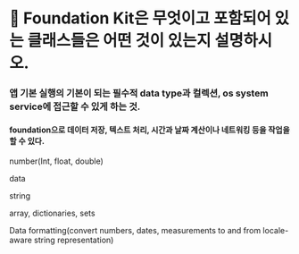 # 🍎 Foundation Kit은 무엇이고 포함되어 있는 클래스들은 어떤 것이 있는지 설명하시오.



### 앱 기본 실행의 기본이 되는 필수적 data type과 컬렉션, os system service에 접근할 수 있게 하는 것.

#### foundation으로 데이터 저장, 텍스트 처리, 시간과 날짜 계산이나 네트워킹 등을 작업을 할 수 있다.

number(Int, float, double)

data

string

array, dictionaries, sets

Data formatting(convert numbers, dates, measurements to and from locale-aware string representation)